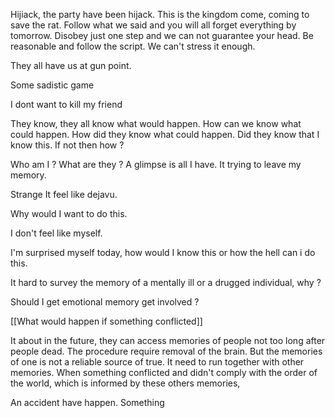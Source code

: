 Hijiack, the party have been hijack. This is the kingdom come, coming to save the rat. Follow what we said and you will all forget everything by tomorrow. Disobey just one step and we can not guarantee your head. Be reasonable and follow the script. We can't stress it enough. 

They all have us at gun point. 

Some sadistic game 

I dont want to kill my friend 

They know, they all know what would happen. How can we know what could happen. How did they know what could happen. Did they know that I know this. If not then how ?  

Who am I ? What are they ? A glimpse is all I have. It trying to leave my memory. 

Strange It feel like dejavu. 

Why would I want to do this. 

I don't feel like myself. 

I'm surprised myself today, how would I know this or how the hell can i do this. 

It hard to survey the memory of a mentally ill or a drugged individual, why ?

Should I get emotional memory get involved ?

[[What would happen if something conflicted]]

It about in the future, they can access memories of people not too long after people dead. The procedure require removal of the brain. But the memories of one is not a reliable source of true. It need to run together with other memories. When something conflicted and didn't comply with the order of the world, which is informed by these others memories, 

An accident have happen. Something 